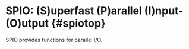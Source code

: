 SPIO: (S)uperfast (P)arallel (I)nput-(O)utput {#spiotop}
========

SPIO provides functions for parallel I/O.
